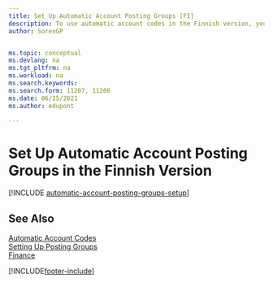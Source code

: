 ```yaml
---
title: Set Up Automatic Account Posting Groups [FI]
description: To use automatic account codes in the Finnish version, you must create an automatic account posting group.
author: SorenGP


ms.topic: conceptual
ms.devlang: na
ms.tgt_pltfrm: na
ms.workload: na
ms.search.keywords:
ms.search.form: 11207, 11208
ms.date: 06/25/2021
ms.author: edupont

---
```

# Set Up Automatic Account Posting Groups in the Finnish Version

[!INCLUDE [automatic-account-posting-groups-setup](../includes/FISE/automatic-account-posting-groups-setup.md)]

## See Also

[Automatic Account Codes](automatic-account-codes.md)  
[Setting Up Posting Groups](../../finance-posting-groups.md)  
[Finance](../../finance.md)  


[!INCLUDE[footer-include](../../includes/footer-banner.md)]